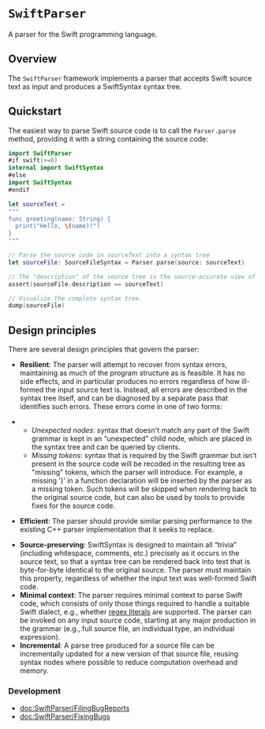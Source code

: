 # ``SwiftParser``

A parser for the Swift programming language.

## Overview

The `SwiftParser` framework implements a parser that accepts Swift source text as input and produces a SwiftSyntax syntax tree. 

## Quickstart

The easiest way to parse Swift source code is to call the `Parser.parse` method, providing it with a string containing the source code:

```swift
import SwiftParser
#if swift(>=6)
internal import SwiftSyntax
#else
import SwiftSyntax
#endif

let sourceText =
"""
func greeting(name: String) {
  print("Hello, \(name)!")
}
"""

// Parse the source code in sourceText into a syntax tree
let sourceFile: SourceFileSyntax = Parser.parse(source: sourceText)

// The "description" of the source tree is the source-accurate view of what was parsed.
assert(sourceFile.description == sourceText)

// Visualize the complete syntax tree.
dump(sourceFile)
```

## Design principles

There are several design principles that govern the parser:

* **Resilient**: The parser will attempt to recover from syntax errors, maintaining as much of the program structure as is feasible. It has no side effects, and in particular produces no errors regardless of how ill-formed the input source text is. Instead, all errors are described in the syntax tree itself, and can be diagnosed by a separate pass that identifies such errors. These errors come in one of two forms:

* - *Unexpected nodes*: syntax that doesn't match any part of the Swift grammar is kept in an “unexpected” child node, which are placed in the syntax tree and can be queried by clients.
  - *Missing tokens*: syntax that is required by the Swift grammar but isn't present in the source code will be recoded in the resulting tree as "missing" tokens, which the parser will introduce. For example, a missing ')' in a function declaration will be inserted by the parser as a missing token. Such tokens will be skipped when rendering back to the original source code, but can also be used by tools to provide fixes for the source code.

* **Efficient**: The parser should provide similar parsing performance to the existing C++ parser implementation that it seeks to replace.

- **Source-preserving**: SwiftSyntax is designed to maintain all “trivia” (including whitespace, comments, etc.) precisely as it occurs in the source text, so that a syntax tree can be rendered back into text that is byte-for-byte identical to the original source. The parser must maintain this property, regardless of whether the input text was well-formed Swift code.
- **Minimal context**: The parser requires minimal context to parse Swift code, which consists of only those things required to handle a suitable Swift dialect, e.g., whether [regex literals](https://github.com/apple/swift-evolution/blob/main/proposals/0354-regex-literals.md) are supported. The parser can be invoked on any input source code, starting at any major production in the grammar (e.g., full source file, an individual type, an individual expression).
- **Incremental**: A parse tree produced for a source file can be incrementally updated for a new version of that source file, reusing syntax nodes where possible to reduce computation overhead and memory.

### Development

- <doc:SwiftParser/FilingBugReports>
- <doc:SwiftParser/FixingBugs>
